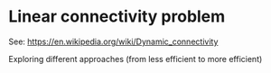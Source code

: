 # Linear connectivity problem
See: https://en.wikipedia.org/wiki/Dynamic_connectivity

Exploring different approaches (from less efficient to more efficient)

